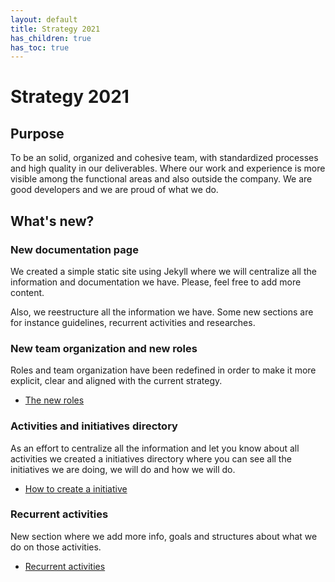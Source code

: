 ```yaml
---
layout: default
title: Strategy 2021
has_children: true
has_toc: true
---
```


# Strategy 2021

## Purpose

To be an solid, organized and cohesive team, with standardized processes and high quality in our deliverables. Where our work and experience is more visible among the functional areas and also outside the company. We are good developers and we are proud of what we do.

## What's new?

### New documentation page

We created a simple static site using Jekyll where we will centralize all the information and documentation we have. Please, feel free to add more content.

Also, we reestructure all the information we have. Some new sections are for instance guidelines, recurrent activities and researches.

### New team organization and new roles

Roles and team organization have been redefined in order to make it more explicit, clear and aligned with the current strategy.

* [The new roles](/docs/strategy-2021/roles/index)

### Activities and initiatives directory

As an effort to centralize all the information and let you know about all activities we created a initiatives directory where you can see all the initiatives we are doing, we will do and how we will do.

* [How to create a initiative](/docs/guidelines/how-to-create-initiatives/index)

### Recurrent activities

New section where we add more info, goals and structures about what we do on those activities.

* [Recurrent activities](/docs/recurrent-activities/index/)
